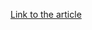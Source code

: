 [Link to the article](https://www.securityweek.com/in-other-news-nvidia-fixes-critical-flaw-chinese-linux-backdoor-new-details-in-whatsapp-nso-lawsuit/)
